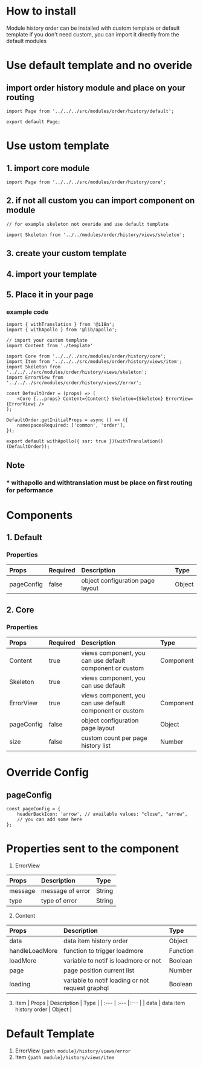 # How to install

Module history order can be installed with custom template or default template
if you don't need custom, you can import it directly from the default modules

# Use default template and no overide
## import order history module and place on your routing


````
import Page from '../../../src/modules/order/history/default';

export default Page;
````


# Use ustom template
## 1. import core module

````
import Page from '../../../src/modules/order/history/core';
````

## 2. if not all custom you can import component on module

````
// for example skeleton not overide and use default template

import Skeleton from '../../modules/order/history/views/skeleton';
````
## 3. create your custom template
## 4. import your template
## 5. Place it in your page
### example code
````
import { withTranslation } from '@i18n';
import { withApollo } from '@lib/apollo';

// import your custom template
import Content from './template'

import Core from '../../../src/modules/order/history/core';
import Item from '../../../src/modules/order/history/views/item';
import Skeleton from '../../../src/modules/order/history/views/skeleton';
import ErrorView from '../../../src/modules/order/history/views//error';

const DefaultOrder = (props) => (
    <Core {...props} Content={Content} Skeleton={Skeleton} ErrorView={ErrorView} />
);

DefaultOrder.getInitialProps = async () => ({
    namespacesRequired: ['common', 'order'],
});

export default withApollo({ ssr: true })(withTranslation()(DefaultOrder));

````

## Note
### * withapollo and withtranslation must be place on first routing for peformance

# Components
## 1. Default
### Properties
| Props       | Required | Description | Type |
| :---        | :---     | :---        |:---  |
| pageConfig  |  false   | object configuration page layout      | Object|

## 2. Core
### Properties
| Props       | Required | Description | Type |
| :---        | :---     | :---        |:---  |
| Content      |  true    | views component, you can use default component or custom | Component |
| Skeleton      |  true    |  views component, you can use default 
| ErrorView      |  true    |  views component, you can use default component or custom | Component |
| pageConfig  |  false   | object configuration page layout      | Object|
| size  |  false   | custom count per page history list     | Number|

# Override Config
## pageConfig

````
const pageConfig = {
    headerBackIcon: 'arrow', // available values: "close", "arrow",
    // you can add some here
};
````

# Properties sent to the component
1. ErrorView

| Props       | Description | Type |
| :---        | :---        |:---  |
| message     |  message of error      | String|
| type        |  type of error      | String|

2. Content

| Props       | Description | Type |
| :---        | :---        |:---  |
| data     |  data item history order      | Object |
| handleLoadMore        |  function to trigger loadmore      | Function|
| loadMore        |  variable to notif is loadmore or not      | Boolean |
| page        |  page position current list   | Number|
| loading        |  variable to notif loading or not request graphql      | Boolean|

3. Item
| Props       | Description | Type |
| :---        | :---        |:---  |
| data        |  data item history order      | Object |

# Default Template
1. ErrorView `{path module}/history/views/error`
2. Item `{path module}/history/views/item`